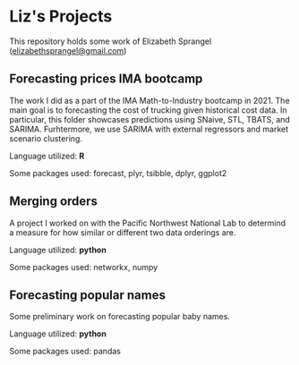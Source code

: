 # Liz's Projects

This repository holds some work of Elizabeth Sprangel (elizabethsprangel@gmail.com)

## Forecasting prices IMA bootcamp

The work I did as a part of the IMA Math-to-Industry bootcamp in 2021. The main goal is to forecasting the cost of trucking given historical cost data. In particular, this folder showcases predictions using SNaive, STL, TBATS, and SARIMA. Furhtermore, we use SARIMA with external regressors and market scenario clustering. 

Language utilized: **R**

Some packages used: forecast, plyr, tsibble, dplyr, ggplot2

## Merging orders

A project I worked on with the Pacific Northwest National Lab to determind a measure for how similar or different two data orderings are. 

Language utilized: **python**

Some packages used: networkx, numpy

## Forecasting popular names

Some preliminary work on forecasting popular baby names. 

Language utilized: **python**

Some packages used: pandas
